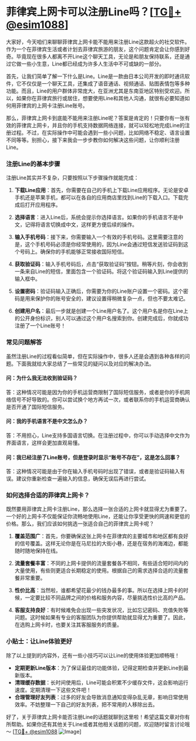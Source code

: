 # 菲律宾上网卡可以注册Line吗？[[TG💪+ @esim1088](https://t.me/s/esim1088)]

大家好，今天咱们来聊聊菲律宾上网卡能不能用来注册Line这款超火的社交软件。作为一个在菲律宾生活或者计划去菲律宾旅游的朋友，这个问题肯定会让你感到好奇。毕竟现在很多人都离不开Line这个聊天工具，无论是和朋友保持联系，还是通过它做一些小生意，Line都已经成为许多人生活中不可或缺的一部分。

首先，让我们简单了解一下什么是Line。Line是一款由日本公司开发的即时通讯软件，它不仅仅是一个聊天工具，还集成了语音通话、视频通话、贴图表情包等多种功能。而且，Line的用户群体非常庞大，在亚洲尤其是东南亚地区特别受欢迎。所以，如果你在菲律宾旅行或居住，想要使用Line和其他人沟通，就很有必要知道如何用菲律宾的上网卡注册Line账号。

那么，菲律宾上网卡到底能不能用来注册Line呢？答案是肯定的！只要你有一张有效的菲律宾上网卡，并且你的手机支持数据网络连接，就可以轻松地完成Line的注册过程。不过，在实际操作中可能会遇到一些小问题，比如网络不稳定、语言设置不同等等。别担心，接下来我会一步步教你如何解决这些问题，让你顺利注册Line。

### 注册Line的基本步骤

注册Line其实并不复杂，只要按照以下步骤操作就能完成：

1. **下载Line应用**：首先，你需要在自己的手机上下载Line应用程序。无论是安卓手机还是苹果手机，都可以在各自的应用商店里找到Line的下载入口。下载完成后打开应用程序。

2. **选择语言**：进入Line后，系统会提示你选择语言。如果你的手机语言不是中文，记得将语言切换成中文，这样更方便后续的操作。

3. **输入手机号码**：接下来，你需要输入一个有效的手机号码。这里需要注意的是，这个手机号码必须是你经常使用的，因为Line会通过短信发送验证码到这个号码上。确保你的手机能够正常接收国际短信。

4. **获取验证码**：输入手机号码后，点击“获取验证码”按钮。稍等片刻，你会收到一条来自Line的短信，里面包含一个验证码。将这个验证码输入到Line提供的输入框中。

5. **设置密码**：验证码输入正确后，你需要为你的Line账户设置一个密码。这个密码是用来保护你的账号安全的，建议设置得稍微复杂一点，但也不要太难记。

6. **创建用户名**：最后一步就是创建一个Line用户名了。这个用户名是你在Line上的公开身份标识，别人可以通过这个用户名搜索到你。创建完成后，你就成功注册了一个Line账号！

### 常见问题解答

虽然注册Line的过程看似简单，但在实际操作中，很多人还是会遇到各种各样的问题。下面我就给大家总结了一些常见的疑问以及对应的解决办法。

#### 问：为什么我无法收到验证码？
答：这种情况可能是因为你的手机运营商限制了国际短信服务，或者是你的手机网络信号不好导致的。你可以尝试换个地方再试一次，或者联系你的手机运营商确认是否开通了国际短信服务。

#### 问：我的手机语言不是中文怎么办？
答：不用担心，Line支持多国语言切换。在注册过程中，你可以手动选择中文作为界面语言，这样会更加直观易懂。

#### 问：我已经注册了Line账号，但是登录时显示“账号不存在”，这是怎么回事？
答：这种情况可能是由于你在输入手机号码时出现了错误，或者是验证码输入有误。建议你重新检查一遍输入的信息，确保无误后再进行尝试。

### 如何选择合适的菲律宾上网卡？

既然要用菲律宾上网卡注册Line，那么选择一张合适的上网卡就显得尤为重要了。一个好的上网卡不仅能保证你流畅地使用Line，还能让你享受更快的网速和更低的价格。那么，我们应该如何挑选一张适合自己的菲律宾上网卡呢？

1. **覆盖范围广**：首先，你要确保这张上网卡在菲律宾的主要城市和地区都有良好的信号覆盖。这样无论你是在马尼拉的大街小巷，还是在宿务的海滩边，都能随时随地保持在线。

2. **流量套餐丰富**：不同的上网卡提供的流量套餐各不相同，有些适合短时间内的大量使用，有些则更适合长期稳定的使用。根据自己的需求选择合适的流量套餐非常重要。

3. **性价比高**：当然啦，谁都希望花最少的钱办最多的事。所以在选择上网卡的时候，一定要比较不同品牌之间的价格和服务内容，尽量挑选性价比高的产品。

4. **客服支持良好**：有时候难免会出现一些突发状况，比如忘记密码、充值失败等问题。这时候如果有专业的客服团队为你提供帮助就显得尤为重要了。因此，在选购上网卡时，也要关注其客服服务的质量。

### 小贴士：让Line体验更好

除了以上提到的内容外，还有一些小技巧可以让Line的使用体验更加顺畅哦！

- **定期更新Line版本**：为了保证最佳的功能体验，记得定期检查并更新Line到最新版本。
- **清理缓存数据**：长时间使用后，Line可能会积累不少缓存文件，这会影响运行速度。定期清理一下这些文件吧！
- **合理管理好友列表**：过多的好友会导致消息通知变得杂乱无章，影响日常使用效率。不妨整理一下自己的好友列表，把不常用的人移除出去。

好了，关于菲律宾上网卡能否注册Line的话题就聊到这里啦！希望这篇文章对你有所帮助。如果你还有其他关于Line或者其他相关话题的问题，欢迎随时留言讨论哦～ [[TG💪+ @esim1088](https://t.me/s/esim1088) ![Image](https://i.postimg.cc/4NQfJmqS/Snipaste-2025-05-13-00-14-12.png)]